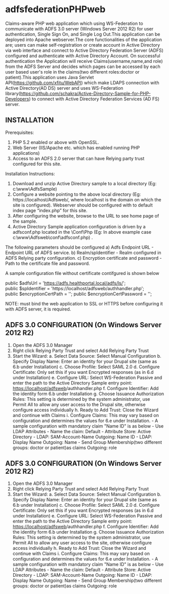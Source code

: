# adfsfederationPHPweb
Claims-aware PHP web application which using WS-Federation to communicate with ADFS 3.0 server (Windows Server 2012 R2) for user authentication, Single Sign On, and Single Log Out.This application can be deployed into Apache webserver.The core functionalities of the application are; users can make self-registration or create account in Active Directory via web interface and connect to Active Directory Federation Server (ADFS) configured and authenticate with Active Directory Account. On successful authentication the Application will receive Claims(username,name,and role) from the ADFS Server and decides which pages can be accessed by each user based user's role in the claims(two different roles:doctor or patient).This application uses Java Servlet API(https://github.com/xfitu/WebAPI) which make LDAPS connection with Active Directory(AD DS) server and uses WS-Federation library(https://github.com/schakra/Active-Directory-Sample-for-PHP-Developers) to connect with Active Directory Federation Services (AD FS) server.
 
 
 INSTALLATION
------------
Prerequisites:
 1) PHP 5.2 enabled or above with OpenSSL.
 2) Web Server (IIS/Apache etc. which has enabled running PHP applications)
 3) Access to an ADFS 2.0 server that can have Relying party trust configured for this site.

Installation Instructions:
1) Download and unzip Active Directory sample to a local directory (Eg: c:\www\AdfsSample)
2) Configure a website pointing to the above local directory (Eg: https://localhost/Adfsweb/, where localhost is the domain on which the site is configured). Webserver should be configured with to default index page “index.php” for this site.
3) After configuring the website, browse to the URL to see home page of the sample.
4) Active Directory Sample application configuration is driven by a adfsconf.php located in the <InstallationBaseDir>\Conf\Php (Eg: In above example case c:\www\Adfsweb\conf\adfsconf.php) .
 
The following parameters should be configured 
 a) Adfs Endpoint URL - Endpoint URL of ADFS service.
 b) Realm/spIdentifier - Realm configured in ADFS Relying party configuration.
 c) Encryption certificate and password - Path to the certificate file and password.


A sample configuration file without certificate contifgured is shown below

 public $adfsUrl = 'https://adfs.healthportal.local/adfs/ls/';    
 public $spIdentifier = 'https://localhost/adfsweb/authhandler.php';    
 public $encryptionCertPath = '';
 public $encryptionCertPassword = '';   

NOTE: must bind the web application to SSL or HTTPS before configuring it with ADFS server, it is required. 

ADFS 3.0 CONFIGURATION (On Windows Server 2012 R2)
-----------------------------------------------
1) Open the ADFS 3.0 Manager
2) Right click Relying Party Trust and select Add Relying Party Trust
3) Start the Wizard:
        a. Select Data Source: Select Manual Configuration
        b. Specify Display Name: Enter an identity for your Drupal site (same as
           6.b under Installation)
        c. Choose Profile: Select SAML 2.0
d. Configure Certificate: Only set this if you want Encrypted responses (as
       in 6.d under Installation)
e. Configure URL: Select WS-Federation Passive and enter the path to the
       Active Directory Sample entry point: <https://localhost/adfsweb>/authhandler.php
f. Configure Identifier: Add the identity form 6.b under Installation
g. Choose Issuance Authorization Rules: This setting is determined by the
       system administrator, use Permit All to allow any user access to the
       Drupal site, otherwise configure access individually
h. Ready to Add Trust: Close the Wizard and continue with Claims
i. Configure Claims:  This may vary based on configuration and determines
       the values for 6.e under Installation.
        - A sample configuration with mandatory claim "Name ID" is as below
             - Use LDAP Attributes
             - Name the claim: Default
             - Attribute Store: Active Directory
             - LDAP: SAM-Account-Name    Outgoing: Name ID
             - LDAP: Display Name    Outgoing: Name 
             - Send Group Membership(two different groups: doctor or patient)as claims  Outgoing: role


ADFS 3.0 CONFIGURATION (On Windows Server 2012 R2)
-----------------------------------------------
1) Open the ADFS 3.0 Manager
2) Right click Relying Party Trust and select Add Relying Party Trust
3) Start the Wizard:
        a. Select Data Source: Select Manual Configuration
        b. Specify Display Name: Enter an identity for your Drupal site (same as
           6.b under Installation)
        c. Choose Profile: Select SAML 2.0
		d. Configure Certificate: Only set this if you want Encrypted responses (as
		   in 6.d under Installation)
		e. Configure URL: Select WS-Federation Passive and enter the path to the
		   Active Directory Sample entry point: <https://localhost/adfsweb>/authhandler.php
		f. Configure Identifier: Add the identity form 6.b under Installation
		g. Choose Issuance Authorization Rules: This setting is determined by the
			system administrator, use Permit All to allow any user access to the
			site, otherwise configure access individually
		h. Ready to Add Trust: Close the Wizard and continue with Claims
		i. Configure Claims:  This may vary based on configuration and determines
			the values for 6.e under Installation.
			- A sample configuration with mandatory claim "Name ID" is as below
				- Use LDAP Attributes
				- Name the claim: Default
				- Attribute Store: Active Directory
				- LDAP: SAM-Account-Name    Outgoing: Name ID
				- LDAP: Display Name    Outgoing: Name 
				- Send Group Membership(two different groups: doctor or patient)as claims  Outgoing: role


